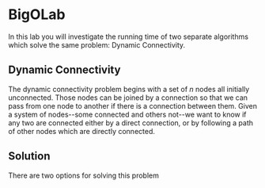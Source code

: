 # BigOLab

In this lab you will investigate the running time of two separate algorithms
which solve the same problem: Dynamic Connectivity.

## Dynamic Connectivity

The dynamic connectivity problem begins with a set of _n_ nodes all initially
unconnected. Those nodes can be joined by a connection so that we can pass from
one node to another if there is a connection between them. Given a system of
nodes--some connected and others not--we want to know if any two are connected
either by a direct connection, or by following a path of other nodes which are
directly connected.

## Solution

There are two options for solving this problem
